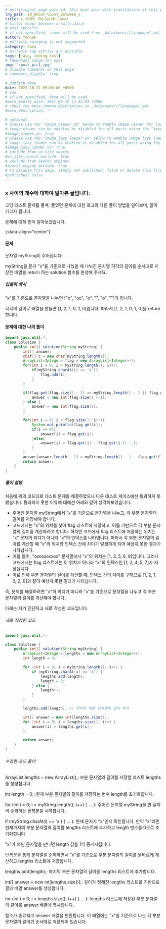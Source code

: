 ```yaml
---
# multilingual page pair id, this must pair with translations of this page. (This name must be unique)
lng_pair: id_About_Count_Between_x
title: x 사이의 개수(with.Java)
# title: Count between x (with.Java)
# post specific
# if not specified, .name will be used from _data/owner/[language].yml
author: Yeonuk
# multiple category is not supported
category: Java
# multiple tag entries are possible
tags: [java, coding test]
# thumbnail image for post
img: ":post_pic1.jpg"
# disable comments on this page
# comments_disable: true

# publish date
date: 2023-10-21 09:00:00 +0900
# seo
# if not specified, date will be used.
#meta_modify_date: 2021-08-10 11:32:53 +0900
# check the meta_common_description in _data/owner/[language].yml
#meta_description: ""

# optional
# please use the "image_viewer_on" below to enable image viewer for individual pages or posts (_posts/ or [language]/_posts folders).
# image viewer can be enabled or disabled for all posts using the "image_viewer_posts: true" setting in _data/conf/main.yml.
#image_viewer_on: true
# please use the "image_lazy_loader_on" below to enable image lazy loader for individual pages or posts (_posts/ or [language]/_posts folders).
# image lazy loader can be enabled or disabled for all posts using the "image_lazy_loader_posts: true" setting in _data/conf/main.yml.
#image_lazy_loader_on: true
# exclude from on site search
#on_site_search_exclude: true
# exclude from search engines
#search_engine_exclude: true
# to disable this page, simply set published: false or delete this file
#published: false
---
```


<!-- outline-start -->

### x 사이의 개수에 대하여 알아본 글입니다.

코딩 테스트 문제를 풀며, 풀었던 문제에 대한 회고와 다른 풀이 방법을 알아보며, 알아가고자 합니다.

문제에 대해 먼저 알아보겠습니다.

{:data-align="center"}

<!-- outline-end -->

#### 문제

문자열 myString이 주어집니다.

myString을 문자 "x"를 기준으로 나눴을 때 나눠진 문자열 각각의 길이를 순서대로 저장한 배열을 return 하는 solution 함수를 완성해 주세요.

##### 입출력 예시

"x"를 기준으로 문자열을 나누면 ["o", "oo", "o", "", "o", ""]가 됩니다.

각각의 길이로 배열을 만들면 [1, 2, 1, 0, 1, 0]입니다. 따라서 [1, 2, 1, 0, 1, 0]을 return 합니다.

#### 문제에 대한 나의 풀이

```java
import java.util.*;
class Solution {
    public int[] solution(String myString) {
        int[] answer;
        char[] c = new char[myString.length()];
        ArrayList<Integer> flag = new ArrayList<Integer>();
        for(int i = 0; i < myString.length(); i++){
            if(myString.charAt(i) == 'x'){
                flag.add(i);
            }
        }

        if(flag.get(flag.size() - 1) == myString.length() - 1 || flag.get(0) == 0){
            answer = new int[flag.size() + 1];
        } else {
            answer = new int[flag.size()];
        }

        for(int i = 0; i < flag.size(); i++){
            System.out.println(flag.get(i));
            if(i == 0){
                answer[i] = flag.get(i);
            }else{
                answer[i] = flag.get(i) - flag.get(i-1) - 1;
            }
        }
        answer[answer.length - 1] = myString.length() - 1 - flag.get(flag.size() - 1);
        return answer;
    }
}
```

##### 풀이 설명

처음에 위의 코드대로 테스트 문제를 해결하였으나 다른 테스트 케이스에선 통과하지 못했습니다. 통과하지 못한 이유에 대해선 아래와 같이 생각해보았습니다.

- 주어진 문자열 myString에서 "x"를 기준으로 문자열을 나누고, 각 부분 문자열의 길이를 저장해야 합니다.
- 코드에서는 "x"의 위치를 찾아 flag 리스트에 저장하고, 이를 기반으로 각 부분 문자열의 길이를 계산하려고 합니다. 하지만 코드에서 flag 리스트에 저장하는 위치는 "x" 문자의 위치가 아니라 "x"의 인덱스를 나타냅니다. 따라서 각 부분 문자열의 길이를 계산할 때 "x"의 위치와 인덱스 간에 차이가 발생하게 되어 예상치 못한 결과가 나타납니다.
- 예를 들어, "oxooxoxxox" 문자열에서 "x"의 위치는 [1, 3, 5, 6, 8]입니다. 그러나 코드에서는 flag 리스트에는 이 위치가 아니라 "x"의 인덱스인 [1, 2, 4, 5, 7]가 저장됩니다.
- 이로 인해 부분 문자열의 길이를 계산할 때, 인덱스 간의 차이를 구하므로 [1, 2, 1, 0, 2, 0]과 같이 예상치 못한 결과가 나타납니다.

즉, 문제를 해결하려면 "x"의 위치가 아니라 "x"를 기준으로 문자열을 나누고 각 부분 문자열의 길이를 계산해야 합니다.

아래는 자가 진단하고 새로 작성한 코드입니다.

###### 새로 작성한 코드

```java
import java.util.*;

class Solution {
    public int[] solution(String myString) {
        ArrayList<Integer> lengths = new ArrayList<Integer>();
        int length = 0;

        for (int i = 0; i < myString.length(); i++) {
            if (myString.charAt(i) == 'x') {
                lengths.add(length);
                length = 0;
            } else {
                length++;
            }
        }

        lengths.add(length); // 마지막 부분 문자열의 길이 추가

        int[] answer = new int[lengths.size()];
        for (int i = 0; i < lengths.size(); i++) {
            answer[i] = lengths.get(i);
        }

        return answer;
    }
}
```

###### 수정한 코드 풀이

ArrayList<Integer> lengths = new ArrayList<Integer>();: 부분 문자열의 길이를 저장할 리스트 lengths를 생성합니다.

int length = 0;: 현재 부분 문자열의 길이를 저장하는 변수 length를 초기화합니다.

for (int i = 0; i < myString.length(); i++) { ... }: 주어진 문자열 myString을 한 글자씩 순회하는 반복문을 시작합니다.

if (myString.charAt(i) == 'x') { ... }: 현재 문자가 "x"인지 확인합니다. 만약 "x"라면 현재까지의 부분 문자열의 길이를 lengths 리스트에 추가하고 length 변수를 0으로 초기화합니다.

"x"가 아닌 문자열을 만나면 length 값을 1씩 증가시킵니다.

반복문을 통해 문자열을 순회하면서 "x"를 기준으로 부분 문자열의 길이를 올바르게 계산하고 lengths 리스트에 저장합니다.

lengths.add(length);: 마지막 부분 문자열의 길이를 lengths 리스트에 추가합니다.

int[] answer = new int[lengths.size()];: 길이가 정해진 lengths 리스트를 기반으로 결과 배열 answer를 생성합니다.

for (int i = 0; i < lengths.size(); i++) { ... }: lengths 리스트에 저장된 부분 문자열의 길이를 answer 배열에 복사합니다.

함수가 종료되고 answer 배열을 반환합니다. 이 배열에는 "x"를 기준으로 나눈 각 부분 문자열의 길이가 순서대로 저장되어 있습니다.
